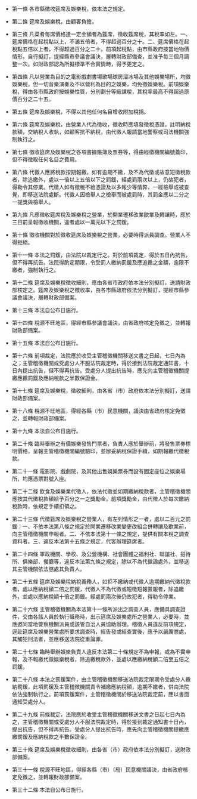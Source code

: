 * 第一條 各市縣徵收筵席及娛樂稅，依本法之規定。

* 第二條 筵席及娛樂稅，由顧客負擔。

* 第三條 凡菜肴每席價格達一定金額者為筵席，徵收筵席稅，其稅率如左。一、筵席價格在起稅點以上，不滿五倍者，不得超過百分之十。二、筵席價格在起稅點五倍以上者，不得超過百分之二十。前項起稅點，由市縣政府按當地物價情形，自行擬訂，提經縣市參議會議決，層轉財政部備查，並准予每三個月調整一次。如財政部認為所擬標準不合實情時，得予更定之。

* 第四條 凡以營業為目的之電影戲劇書場歌場球房溜冰場及其他娛樂場所，均徵娛樂稅，但一切音樂演奏及不以營利為目的之娛樂，均免徵娛樂稅。前項娛樂稅，得由各市縣政府按娛樂性質，分別劃分等級課稅，其稅率最高不得超過原價百分之二十五。

* 第五條 筵席及娛樂稅，不得以其他任何名目增收附加稅捐。

* 第六條 筵席及娛樂稅，由營業人代為徵收，徵收時應填發徵稅憑證，註明納稅款額，交納稅人收執，如顧客抗不納稅，由代徵人報請當地警察或司法機關強制執行之。

* 第七條 徵收筵席及娛樂稅之各項書據賬簿及票券等，得由經徵機關編號蓋印，但不得徵取任何名目之費用。

* 第八條 代徵人應將稅款按期報繳，如有逾期不繳，及不為代徵或故意短徵稅款者，除追繳外，處以一倍以上五倍以下之罰鍰，經處罰兩次以上，仍故犯者，得勒令其停業。代徵人如有徵稅不給憑證及以多報少等情弊，一經檢舉或被查覺，即移送法院處斷。代徵人因檢舉人之檢舉而被處罰時，其罰金應以二分之一提獎與檢舉人。

* 第九條 凡應徵收筵席稅及娛樂稅之營業，於開業遷移改業歇業及轉讓時，應於三日前呈報徵收機關，違者處以一萬元以下之罰鍰。

* 第十條 徵收機關對於徵收筵席及娛樂稅之營業，必要時得派員調查。營業人不得拒絕。

* 第十一條 本法之罰鍰，由法院以裁定行之。對於前項裁定，得於五日內抗告，但不得再抗告。法院得酌定期限，令受罰人繳納罰鍰及應追繳之金額，逾限不繳者，強制執行之。

* 第十二條 筵席及娛樂稅徵收細則，應由各省市政府依本法分別擬訂，送請財政部核定之。筵席及娛樂稅之徵收率，由各市縣政府依法分別擬訂，提經市縣參議會議決，層轉財政部備案。

* 第十三條 本法自公布日施行。

* 第十四條 稅源不旺地區，得經市縣參議會議決，由省政府核定免徵之，並轉報財政部備案。

* 第十五條 本法自公布日施行。

* 第十六條 前項裁定，法院應於收受主管稽徵機關移送文書之日起，七日內為之；主管稽徵機關或受處分人不服法院裁定時，得於接到法院裁定通知書，十日內提出抗告，但不得再抗告。受處分人提出抗告時，應先向主管稽徵機關提繳應繳罰鍰及應納稅款之半數保證金。

* 第十七條 筵席及娛樂稅，徵收細則，由各省（市）政府依本法分別擬訂，送請財政部備案。

* 第十八條 稅源不旺地區，得經各縣（市）民意機關，議決由省政府核定免徵之，並轉報財政部備案。

* 第十九條 本法自公布日施行。

* 第二十條 臨時舉辦之有價娛樂發售門票者，負責人應於舉辦前，將發售票券標明價格，呈報主管稽徵機關編號驗印，並辦妥納稅保證手續，如期報繳代徵稅款。

* 第二十一條 電影院、戲劇院，及其他出售娛樂票券而設有固定座位之娛樂場所，均應憑票對號入座。

* 第二十二條 飲食及娛樂業代徵人，依法代徵並如期繳納稅款者，主管稽徵機關應按其代徵稅款額給予百分之一之獎勵金。前項獎勵金，由代徵人於每次繳納稅款時，依規定手續扣領之。

* 第二十三條 代徵筵席及娛樂稅之營業人，有左列情形之一者，處以二百元之罰鍰：一、不依本法第八條之規定於開業遷移改業變更改組合併轉讓及歇業前，向主管稽徵機關申報者。二、不依本法第十一條之規定，提供有關本稅之調查資料者。三、違反本法第十五條之規定，代客辦理筵席者。

* 第二十四條 軍政機關、學校、及公營機構、社會團體之福利社、聯誼社、招待所、俱樂部、餐廳等，違反本法第九條之規定，除以不為代徵論處外，並移送其主管機關依法懲處其負責人。

* 第二十五條 筵席及娛樂稅納稅義務人，如拒不繳納或代徵人逾期繳納代徵稅款者，處以應納稅額二倍之罰鍰，代徵人不為代徵或短徵短報匿報者，除追繳外，並處以應納稅額十倍之罰鍰。經處罰兩次後仍故犯者，得勒令停業。

* 第二十六條 主管稽徵機關為本法第十一條所派出之調查人員，應備具調查證件，交由各該人員於執行職務時，出示筵席及娛樂處所之營業人，必要時，並應邀同當地警察機關派員或該管自治人員協助辦理。稽徵人員違反前項規定，逕赴筵席及娛樂營業處所要求調查時，經告發或經查實後，應予以嚴厲懲處，其觸犯刑法者，並應移送法院從重論罪。

* 第二十七條 臨時舉辦娛樂負責人違反本法第二十條規定不為申報，或為不實申報，及不報繳代徵娛樂稅者，除追繳稅款外，並處以應繳納稅額二倍至五倍之罰鍰。

* 第二十八條 本法之罰鍰案件，由主管稽徵機關移送法院裁定限期令受處分人繳納罰鍰，此項罰鍰及主管稽徵機關責令補繳應納稅額，逾期不繳者，併由法院依法強制執行之。前項罰鍰案件，主管稽徵機關於移送法院裁定前，應以書面通知受處分人。

* 第二十九條 前條裁定，法院應於收受主管稽徵機關移送文書之日起七日內為之，主管稽徵機關或受處分人不服法院裁定時，得於接到裁定通知書十日內，提出抗告，但不得再抗告。受處分人提出抗告時，應先向主管稽徵機關提繳應繳罰鍰及應納稅款之半數保證金。

* 第三十條 筵席及娛樂稅徵收細則，由各省（市）政府依本法分別擬訂，送財政部備案。

* 第三十一條 稅源不旺地區，得經各縣（市）（局）民意機關議決，由省政府核定免徵之，並轉報財政部備案。

* 第三十二條 本法自公布日施行。

